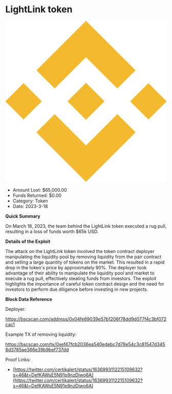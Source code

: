 # LightLink token
![LightLink token](/rektimages/LightLink-token.png)
- Amount Lost: $65,000.00
- Funds Returned: $0.00
- Category: Token
- Date: 2023-3-18

**Quick Summary**

On March 18, 2023, the team behind the LightLink token  executed a rug pull, resulting in a loss of funds worth $65k USD.

  


 **Details of the Exploit**

The attack on the LightLink token involved the token contract deployer manipulating the liquidity pool by removing liquidity from the pair contract and selling a large quantity of tokens on the market. This resulted in a rapid drop in the token's price by approximately 90%. The deployer took advantage of their ability to manipulate the liquidity pool and market to execute a rug pull, effectively stealing funds from investors. The exploit highlights the importance of careful token contract design and the need for investors to perform due diligence before investing in new projects.

  


 **Block Data Reference**

Deployer:

https://bscscan.com/address/0x04fe69039e57b1206f78dd9d077f4c3bf072cac1

Example TX of removing liquidity:

https://bscscan.com/tx/0xef47fcb2036ea540edebc7d78e54c3c81547d3458d3785ae366e39b9bef737dd


Proof Links:
- [https://twitter.com/certikalert/status/1636993112215109632?s=46&t=DefKAWsE5N91p9nzDiwo6A](https://twitter.com/certikalert/status/1636993112215109632?s=46&t=DefKAWsE5N91p9nzDiwo6A)



